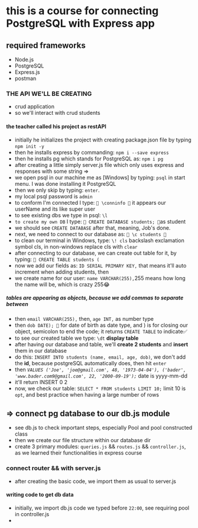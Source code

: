 # this is a course for connecting PostgreSQL with Express app

## required frameworks

- Node.js
- PostgreSQL
- Express.js
- postman

### THE API WE'LL BE CREATING

- crud application
- so we'll interact with crud students

#### the teacher called his project as restAPI

- initially he initializes the project with creating package.json file by typing `npm init -y`
- then he installs express by commanding: `npm i --save express`
- then he installs pg which stands for  PostgreSQL as: `npm i pg`
- after creating a little simply server.js file which only uses express and responses with some string =>
- we open psql in our machine me as [Windows] by typing: `psql` in start menu.  I was done installing it PostgreSQL
- then we only skip by typing: `enter`.
- my local psql password is `admin`
- to conform I'm connected I type: `🔴 \conninfo 🔴` it appears our userName and its like super user
- to see existing dbs we type in psql: `\l`
- `to create my own DB` I type: `🔴 CREATE DATABASE students; 🔴`as student
- we should see `CREATE DATABASE` after that, meaning, Job's done.
- next, we need to connect to our database as: `🔴 \c students 🔴`
- to clean our terminal in Windows, type: `\! cls` backslash exclamation symbol cls, in non-windows replace cls with `clear`
- after connecting to our database, we can create out table for it, by typing: `🔴 CREATE TABLE students (`
- now we add our fields as: `ID SERIAL PRIMARY KEY,` that means it'll auto increment when adding students, then
- we create name for our user: `name VARCHAR(255),`255 means how long the name will be, which is crazy 255😂

##### **tables** are appearing as objects, because we add commas to separate between

- then `email VARCHAR(255),` then, `age INT,` as number type
- then `dob DATE); 🔴` for date of birth as date type, and ) is for closing our object, semicolon to end the code; it returns `CREATE TABLE` to indicate✅
- to see our created table we type: `\dt` **display table**
- after having our database and table, we'll **create 2 students** and **insert** them in our database
- do this: `INSERT INTO students (name, email, age, dob)`, we don't add the **id**, because postgreSQL automatically does, then hit `enter`
- then *`VALUES ('Joe', 'joe@gmail.com', 48, '1973-04-04'), ('bader', 'www.bader.com9@gmail.com', 22, '2000-09-19');`* date is yyyy-mm-dd
- it'll return INSERT 0 2
- now, we check our table: `SELECT * FROM students LIMIT 10;` limit 10 is `opt`, and best practice when having a large number of rows

## => connect pg database to our db.js module

- see db.js to check important steps, especially Pool and pool constructed class 
- then we create our file structure within our database dir
- create 3 primary modules: `queries.js` && `routes.js` && `controller.js`, as we learned their functionalities in express course

### connect router && with server.js

- after creating the basic code, we import them as usual to server.js

#### writing code to get db data

- initially, we import db.js code we typed before `22:00`, see requiring pool in controller.js
- 